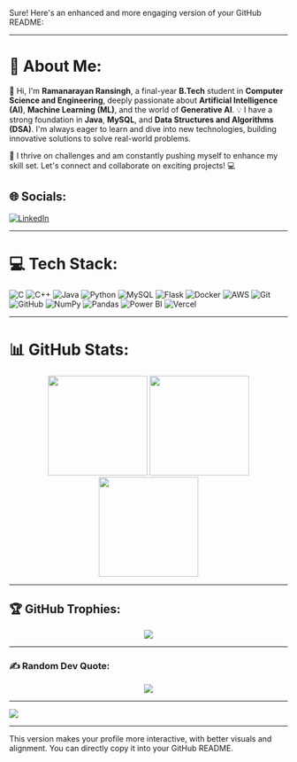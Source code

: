 Sure! Here's an enhanced and more engaging version of your GitHub README:

---

# 💫 About Me:
👋 Hi, I'm **Ramanarayan Ransingh**, a final-year **B.Tech** student in **Computer Science and Engineering**, deeply passionate about **Artificial Intelligence (AI)**, **Machine Learning (ML)**, and the world of **Generative AI**. 💡 I have a strong foundation in **Java**, **MySQL**, and **Data Structures and Algorithms (DSA)**. I'm always eager to learn and dive into new technologies, building innovative solutions to solve real-world problems. 

🚀 I thrive on challenges and am constantly pushing myself to enhance my skill set. Let's connect and collaborate on exciting projects! 💻

## 🌐 Socials:
[![LinkedIn](https://img.shields.io/badge/LinkedIn-%230077B5.svg?logo=linkedin&logoColor=white)](https://linkedin.com/in/ramanarayanransingh)

---

# 💻 Tech Stack:
![C](https://img.shields.io/badge/c-%2300599C.svg?style=for-the-badge&logo=c&logoColor=white)
![C++](https://img.shields.io/badge/c++-%2300599C.svg?style=for-the-badge&logo=c%2B%2B&logoColor=white)
![Java](https://img.shields.io/badge/java-%23ED8B00.svg?style=for-the-badge&logo=openjdk&logoColor=white)
![Python](https://img.shields.io/badge/python-3670A0?style=for-the-badge&logo=python&logoColor=ffdd54)
![MySQL](https://img.shields.io/badge/mysql-4479A1.svg?style=for-the-badge&logo=mysql&logoColor=white)
![Flask](https://img.shields.io/badge/flask-%23000.svg?style=for-the-badge&logo=flask&logoColor=white)
![Docker](https://img.shields.io/badge/docker-%230db7ed.svg?style=for-the-badge&logo=docker&logoColor=white)
![AWS](https://img.shields.io/badge/AWS-%23FF9900.svg?style=for-the-badge&logo=amazon-aws&logoColor=white)
![Git](https://img.shields.io/badge/git-%23F05033.svg?style=for-the-badge&logo=git&logoColor=white)
![GitHub](https://img.shields.io/badge/github-%23121011.svg?style=for-the-badge&logo=github&logoColor=white)
![NumPy](https://img.shields.io/badge/numpy-%23013243.svg?style=for-the-badge&logo=numpy&logoColor=white)
![Pandas](https://img.shields.io/badge/pandas-%23150458.svg?style=for-the-badge&logo=pandas&logoColor=white)
![Power BI](https://img.shields.io/badge/power_bi-F2C811?style=for-the-badge&logo=powerbi&logoColor=black)
![Vercel](https://img.shields.io/badge/vercel-%23000000.svg?style=for-the-badge&logo=vercel&logoColor=white)

---

# 📊 GitHub Stats:
<div align="center">
  <img src="https://github-readme-stats.vercel.app/api?username=RamanarayanRansingh&theme=dark&hide_border=false&include_all_commits=true&count_private=true" height="180px">
  <img src="https://github-readme-streak-stats.herokuapp.com/?user=RamanarayanRansingh&theme=dark&hide_border=false" height="180px">
  <img src="https://github-readme-stats.vercel.app/api/top-langs/?username=RamanarayanRansingh&theme=dark&hide_border=false&include_all_commits=true&count_private=true&layout=compact" height="180px">
</div>

---

## 🏆 GitHub Trophies:
<div align="center">
  <img src="https://github-profile-trophy.vercel.app/?username=RamanarayanRansingh&theme=radical&no-frame=false&no-bg=true&margin-w=4">
</div>

---

### ✍️ Random Dev Quote:
<div align="center">
  <img src="https://quotes-github-readme.vercel.app/api?type=horizontal&theme=radical">
</div>

---

[![](https://visitcount.itsvg.in/api?id=RamanarayanRansingh&icon=0&color=0)](https://visitcount.itsvg.in)

<!-- Proudly created with GPRM ( https://gprm.itsvg.in ) -->

---

This version makes your profile more interactive, with better visuals and alignment. You can directly copy it into your GitHub README.
